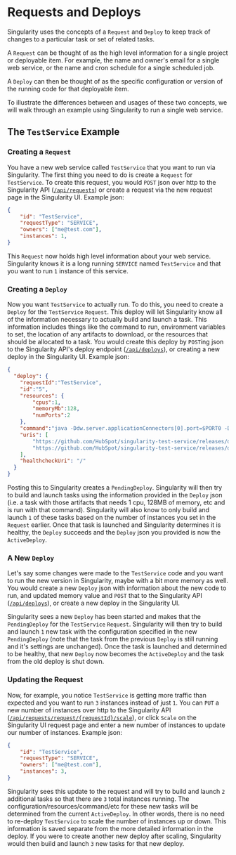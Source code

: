 # Requests and Deploys

Singularity uses the concepts of a `Request` and `Deploy` to keep track of changes to a particular task or set of related tasks.

A `Request` can be thought of as the high level information for a single project or deployable item. For example, the name and owner's email for a single web service, or the name and cron schedule for a single scheduled job.

A `Deploy` can then be thought of as the specific configuration or version of the running code for that deployable item.

To illustrate the differences between and usages of these two concepts, we will walk through an example using Singularity to run a single web service.

## The `TestService` Example

### Creating a `Request`
You have a new web service called `TestService` that you want to run via Singularity. The first thing you need to do is create a `Request` for `TestService`. To create this request, you would `POST` json over http to the Singularity API ([`/api/requests`](../reference/api.md#post-apirequests)) or create a request via the new request page in the Singularity UI. Example json:

```json
{
    "id": "TestService",
    "requestType": "SERVICE",
    "owners": ["me@test.com"],
    "instances": 1,
}
```

This `Request` now holds high level information about your web service. Singularity knows it is a long running `SERVICE` named `TestService` and that you want to run `1` instance of this service.

### Creating a `Deploy`

Now you want `TestService` to actually run. To do this, you need to create a `Deploy` for the `TestService` `Request`. This deploy will let Singularity know all of the information necessary to actually build and launch a task. This information includes things like the command to run, environment variables to set, the location of any artifacts to download, or the resources that should be allocated to a task. You would create this deploy by `POST`ing json to the Singularity API's deploy endpoint ([`/api/deploys`](../reference/api.md#post-apideploys)), or creating a new deploy in the Singularity UI. Example json:

```json
{
  "deploy": {
    "requestId":"TestService",
    "id":"5",
    "resources": {
        "cpus":1,
        "memoryMb":128,
        "numPorts":2
    }, 
	"command":"java -Ddw.server.applicationConnectors[0].port=$PORT0 -Ddw.server.adminConnectors[0].port=$PORT1 -jar singularitytest-1.0-SNAPSHOT.jar server example.yml",
	"uris": [
        "https://github.com/HubSpot/singularity-test-service/releases/download/1.0/singularitytest-1.0-SNAPSHOT.jar",
        "https://github.com/HubSpot/singularity-test-service/releases/download/1.0/example.yml"
    ],
    "healthcheckUri": "/"
  }
}
```

Posting this to Singularity creates a `PendingDeploy`. Singularity will then try to build and launch tasks using the information provided in the `Deploy` json (i.e. a task with those artifacts that needs 1 cpu, 128MB of memory, etc and is run with that command). Singularity will also know to only build and launch `1` of these tasks based on the number of instances you set in the `Request` earlier. Once that task is launched and Singularity determines it is healthy, the `Deploy` succeeds and the `Deploy` json you provided is now the `ActiveDeploy`.

### A New `Deploy`

Let's say some changes were made to the `TestService` code and you want to run the new version in Singularity, maybe with a bit more memory as well. You would create a new `Deploy` json with information about the new code to run, and updated memory value and `POST` that to the Singularity API ([`/api/deploys`](../reference/api.md#post-apideploys)), or create a new deploy in the Singularity UI.

Singularity sees a new `Deploy` has been started and makes that the `PendingDeploy` for the `TestService` `Request`. Singularity will then try to build and launch `1` new task with the configuration specified in the new `PendingDeploy` (note that the task from the previous `Deploy` is still running and it's settings are unchanged). Once the task is launched and determined to be healthy, that new `Deploy` now becomes the `ActiveDeploy` and the task from the old deploy is shut down.

### Updating the Request

Now, for example, you notice `TestService` is getting more traffic than expected and you want to run `3` instances instead of just `1`. You can `PUT` a new number of instances over http to the Singularity API ([`/api/requests/request/{requestId}/scale`](../reference/api.md#put-apirequestsrequestrequestidscale)), or click `Scale` on the Singularity UI request page and enter a new number of instances to update our number of instances. Example json:

```json
{
    "id": "TestService",
    "requestType": "SERVICE",
    "owners": ["me@test.com"],
    "instances": 3,
}
```

Singularity sees this update to the request and will try to build and launch `2` additional tasks so that there are `3` total instances running. The configuration/resources/command/etc for these new tasks will be determined from the current `ActiveDeploy`. In other words, there is no need to re-deploy `TestService` to scale the number of instances up or down. This information is saved separate from the more detailed information in the deploy. If you were to create another new deploy after scaling, Singularity would then build and launch `3` new tasks for that new deploy.
